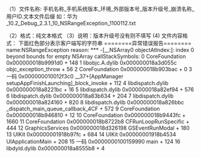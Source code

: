 （1）文件名称:
手机名称_手机系统版本_环境_外部版本号_版本升级号_崩溃名称_用户ID.文本文件后缀
如：华为_10.2_Debug_2.3.1_10_NSRangeException_1100112.txt

（2）格式：纯文本格式
（3）说明：版本升级号没有则不填写
 (4)  文件内容格式：
下面红色部分表示客户端写的字符串
========异常错误报告========
name:NSRangeException
reason:
*** -[__NSArray0 objectAtIndex:]: index 0 beyond bounds for empty NSArray
callStackSymbols:
0 CoreFoundation 0x000000018b9991d0 + 148
1 libobjc.A.dylib 0x000000018a3d055c objc_exception_throw + 56
2 CoreFoundation 0x000000018b903bac + 0
3 一码 0x000000010012f3c0 __37+[AppManager setupAppFinishLaunching]_block_invoke + 112
4 libdispatch.dylib 0x000000018a8221bc + 16
5 libdispatch.dylib 0x000000018a82ef94 + 576
6 libdispatch.dylib 0x000000018a83b634 + 204
7 libdispatch.dylib 0x000000018a824160 + 820
8 libdispatch.dylib 0x000000018a826bbc _dispatch_main_queue_callback_4CF + 572
9 CoreFoundation 0x000000018b946810 + 12
10 CoreFoundation 0x000000018b9443fc + 1660
11 CoreFoundation 0x000000018b8722b8 CFRunLoopRunSpecific + 444
12 GraphicsServices 0x000000018d326198 GSEventRunModal + 180
13 UIKit 0x00000001918b97fc + 684
14 UIKit 0x00000001918b4534 UIApplicationMain + 208
15 一码 0x0000000100159990 main + 124
16 libdyld.dylib 0x000000018a8555b8 + 4

